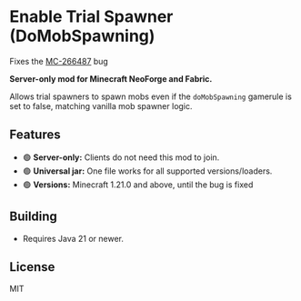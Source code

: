 # Enable Trial Spawner (DoMobSpawning)

Fixes the [MC-266487](https://bugs.mojang.com/browse/MC/issues/MC-266487) bug

**Server-only mod for Minecraft NeoForge and Fabric.**

Allows trial spawners to spawn mobs even if the `doMobSpawning` gamerule is set to false, matching vanilla mob spawner logic.

## Features

- 🟢 **Server-only:** Clients do not need this mod to join.
- 🟢 **Universal jar:** One file works for all supported versions/loaders.
- 🟢 **Versions:** Minecraft 1.21.0 and above, until the bug is fixed

## Building

- Requires Java 21 or newer.

## License

MIT

